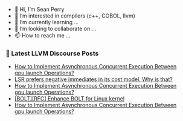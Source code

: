 - 👋 Hi, I’m Sean Perry
- 👀 I’m interested in compilers (c++, COBOL, llvm)
- 🌱 I’m currently learning ...
- 💞️ I’m looking to collaborate on ...
- 📫 How to reach me ...

<!---
s66perry/s66perry is a ✨ special ✨ repository because its `README.md` (this file) appears on your GitHub profile.
You can click the Preview link to take a look at your changes.
--->
### 📕 Latest LLVM Discourse Posts

<!-- DISCOURSE-LLVM:START -->
- [How to Implement Asynchronous Concurrent Execution Between gpu.launch Operations?](https://discourse.llvm.org/t/how-to-implement-asynchronous-concurrent-execution-between-gpu-launch-operations/85029#post_3)
- [LSR prefers negative immediates in its cost model. Why is that?](https://discourse.llvm.org/t/lsr-prefers-negative-immediates-in-its-cost-model-why-is-that/84991#post_5)
- [How to Implement Asynchronous Concurrent Execution Between gpu.launch Operations?](https://discourse.llvm.org/t/how-to-implement-asynchronous-concurrent-execution-between-gpu-launch-operations/85029#post_2)
- [[BOLT][RFC] Enhance BOLT for Linux kernel](https://discourse.llvm.org/t/bolt-rfc-enhance-bolt-for-linux-kernel/84157?page=2#post_24)
- [How to Implement Asynchronous Concurrent Execution Between gpu.launch Operations?](https://discourse.llvm.org/t/how-to-implement-asynchronous-concurrent-execution-between-gpu-launch-operations/85029#post_1)
<!-- DISCOURSE-LLVM:END -->
